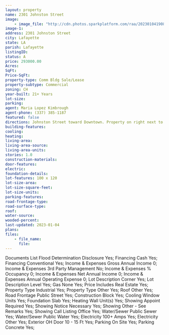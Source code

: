 ```yaml
---
layout: property
name: 2301 Johnston Street
image:
    - image_file: "http://cdn.photos.sparkplatform.com/raa/20230104190806878289000000.jpg"
image-1:
address: 2301 Johnston Street
city: Lafayette
state: LA
parish: Lafayette
listingID: 
status: A
price: 293000.00
Acres: 
SqFt: 
Price-SqFt: 
property-type: Comm Bldg Sale/Lease
property-subtype: Commercial
zoning: CH
year-built: 21+ Years
lot-size: 
parking: 
agent: Maria Lopez Kimbrough
agent-phone: (337) 385-1187
featured: false
directions: Johnston Street toward Downtown. Property on right next to Ground Patti on the corner of Johnston St and Catherine St
building-features: 
cooling: 
heating: 
living-area: 
living-area-source: 
living-area-units: 
stories: 1.0
construction-materials: 
door-features: 
electric: 
foundation-details: 
lot-features: 100 x 120
lot-size-area: 
lot-size-square-feet: 
lot-size-units: 
parking-features: 
road-frontage-type: 
road-surface-type: 
roof: 
water-source: 
wooded-percent: 
last-updated: 2023-01-04
plans: 
files:
    - file_name:
      file:
---
```

Documents List	Flood Determination Disclosure	Yes;
Financing	Cash	Yes;
Financing	Conventional	Yes;
Income & Expenses	Gross Annual Income	0;
Income & Expenses	3rd Party Management	No;
Income & Expenses	% Occupancy	0;
Income & Expenses	Net Annual Income	0;
Income & Expenses	Annual Operating Expense	0;
Lot Description	Corner	Yes;
Lot Description	Level	Yes;
Gas	None	Yes;
Price Includes	Real Estate	Yes;
Property Type	Industrial	Yes;
Property Type	Other	Yes;
Roof	Other	Yes;
Road Frontage	Public Street	Yes;
Construction	Block	Yes;
Cooling	Window Units	Yes;
Foundation	Slab	Yes;
Heating	Wall Unit(s)	Yes;
Showing	Appoint Required	Yes;
Showing	Notice Necessary	Yes;
Showing	Other - See Remarks	Yes;
Showing	Call Listing Office	Yes;
Water/Sewer	Public Sewer	Yes;
Water/Sewer	Public Water	Yes;
Electricity	100+ Amps	Yes;
Electricity	Other	Yes;
Exterior	OH Door 10 - 15 Ft	Yes;
Parking	On Site	Yes;
Parking	Concrete	Yes;

